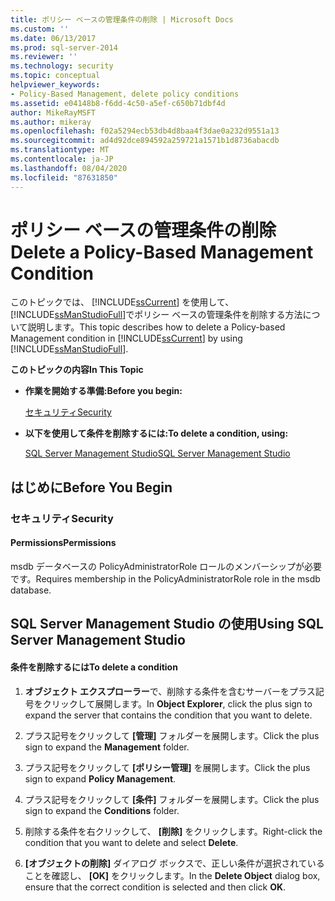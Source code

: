 ```yaml
---
title: ポリシー ベースの管理条件の削除 | Microsoft Docs
ms.custom: ''
ms.date: 06/13/2017
ms.prod: sql-server-2014
ms.reviewer: ''
ms.technology: security
ms.topic: conceptual
helpviewer_keywords:
- Policy-Based Management, delete policy conditions
ms.assetid: e04148b8-f6dd-4c50-a5ef-c650b71dbf4d
author: MikeRayMSFT
ms.author: mikeray
ms.openlocfilehash: f02a5294ecb53db4d8baa4f3dae0a232d9551a13
ms.sourcegitcommit: ad4d92dce894592a259721a1571b1d8736abacdb
ms.translationtype: MT
ms.contentlocale: ja-JP
ms.lasthandoff: 08/04/2020
ms.locfileid: "87631850"
---
```

# <a name="delete-a-policy-based-management-condition"></a><span data-ttu-id="52bfb-102">ポリシー ベースの管理条件の削除</span><span class="sxs-lookup"><span data-stu-id="52bfb-102">Delete a Policy-Based Management Condition</span></span>
  <span data-ttu-id="52bfb-103">このトピックでは、 [!INCLUDE[ssCurrent](../../includes/sscurrent-md.md)] を使用して、 [!INCLUDE[ssManStudioFull](../../includes/ssmanstudiofull-md.md)]でポリシー ベースの管理条件を削除する方法について説明します。</span><span class="sxs-lookup"><span data-stu-id="52bfb-103">This topic describes how to delete a Policy-based Management condition in [!INCLUDE[ssCurrent](../../includes/sscurrent-md.md)] by using [!INCLUDE[ssManStudioFull](../../includes/ssmanstudiofull-md.md)].</span></span>  
  
 <span data-ttu-id="52bfb-104">**このトピックの内容**</span><span class="sxs-lookup"><span data-stu-id="52bfb-104">**In This Topic**</span></span>  
  
-   <span data-ttu-id="52bfb-105">**作業を開始する準備:**</span><span class="sxs-lookup"><span data-stu-id="52bfb-105">**Before you begin:**</span></span>  
  
     [<span data-ttu-id="52bfb-106">セキュリティ</span><span class="sxs-lookup"><span data-stu-id="52bfb-106">Security</span></span>](#Security)  
  
-   <span data-ttu-id="52bfb-107">**以下を使用して条件を削除するには:**</span><span class="sxs-lookup"><span data-stu-id="52bfb-107">**To delete a condition, using:**</span></span>  
  
     [<span data-ttu-id="52bfb-108">SQL Server Management Studio</span><span class="sxs-lookup"><span data-stu-id="52bfb-108">SQL Server Management Studio</span></span>](#SSMSProcedure)  
  
##  <a name="before-you-begin"></a><a name="BeforeYouBegin"></a> <span data-ttu-id="52bfb-109">はじめに</span><span class="sxs-lookup"><span data-stu-id="52bfb-109">Before You Begin</span></span>  
  
###  <a name="security"></a><a name="Security"></a> <span data-ttu-id="52bfb-110">セキュリティ</span><span class="sxs-lookup"><span data-stu-id="52bfb-110">Security</span></span>  
  
####  <a name="permissions"></a><a name="Permissions"></a> <span data-ttu-id="52bfb-111">Permissions</span><span class="sxs-lookup"><span data-stu-id="52bfb-111">Permissions</span></span>  
 <span data-ttu-id="52bfb-112">msdb データベースの PolicyAdministratorRole ロールのメンバーシップが必要です。</span><span class="sxs-lookup"><span data-stu-id="52bfb-112">Requires membership in the PolicyAdministratorRole role in the msdb database.</span></span>  
  
##  <a name="using-sql-server-management-studio"></a><a name="SSMSProcedure"></a> <span data-ttu-id="52bfb-113">SQL Server Management Studio の使用</span><span class="sxs-lookup"><span data-stu-id="52bfb-113">Using SQL Server Management Studio</span></span>  
  
#### <a name="to-delete-a-condition"></a><span data-ttu-id="52bfb-114">条件を削除するには</span><span class="sxs-lookup"><span data-stu-id="52bfb-114">To delete a condition</span></span>  
  
1.  <span data-ttu-id="52bfb-115">**オブジェクト エクスプローラー**で、削除する条件を含むサーバーをプラス記号をクリックして展開します。</span><span class="sxs-lookup"><span data-stu-id="52bfb-115">In **Object Explorer**, click the plus sign to expand the server that contains the condition that you want to delete.</span></span>  
  
2.  <span data-ttu-id="52bfb-116">プラス記号をクリックして **[管理]** フォルダーを展開します。</span><span class="sxs-lookup"><span data-stu-id="52bfb-116">Click the plus sign to expand the **Management** folder.</span></span>  
  
3.  <span data-ttu-id="52bfb-117">プラス記号をクリックして **[ポリシー管理]** を展開します。</span><span class="sxs-lookup"><span data-stu-id="52bfb-117">Click the plus sign to expand **Policy Management**.</span></span>  
  
4.  <span data-ttu-id="52bfb-118">プラス記号をクリックして **[条件]** フォルダーを展開します。</span><span class="sxs-lookup"><span data-stu-id="52bfb-118">Click the plus sign to expand the **Conditions** folder.</span></span>  
  
5.  <span data-ttu-id="52bfb-119">削除する条件を右クリックして、 **[削除]** をクリックします。</span><span class="sxs-lookup"><span data-stu-id="52bfb-119">Right-click the condition that you want to delete and select **Delete**.</span></span>  
  
6.  <span data-ttu-id="52bfb-120">**[オブジェクトの削除]** ダイアログ ボックスで、正しい条件が選択されていることを確認し、 **[OK]** をクリックします。</span><span class="sxs-lookup"><span data-stu-id="52bfb-120">In the **Delete Object** dialog box, ensure that the correct condition is selected and then click **OK**.</span></span>  
  
  
